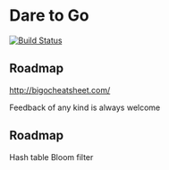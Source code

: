 # Dare to Go
[![Build Status](https://travis-ci.org/andrievsky/daretogo.svg?branch=master)](https://travis-ci.org/andrievsky/daretogo)

## Roadmap
http://bigocheatsheet.com/

Feedback of any kind is always welcome

## Roadmap
Hash table
Bloom filter
